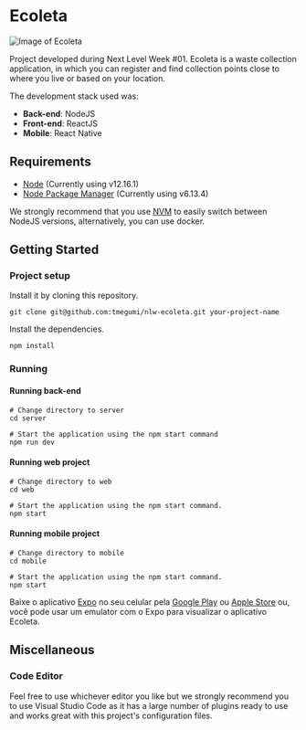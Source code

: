 # Ecoleta

![Image of Ecoleta](https://github.com/tmegumi/nlw-ecoleta/blob/master/images/ecoleta.png)
  
Project developed during Next Level Week #01. Ecoleta is a waste collection application, in which you can register and find collection points close to where you live or based on your location.
  
The development stack used was:

* __Back-end__: NodeJS
* __Front-end__: ReactJS
* __Mobile__: React Native

## Requirements

* [Node](https://nodejs.org/) (Currently using v12.16.1)
* [Node Package Manager](https://www.npmjs.com/) (Currently using v6.13.4)

We strongly recommend that you use [NVM](https://github.com/nvm-sh/nvm) to easily switch between NodeJS versions, alternatively, you can use docker.

## Getting Started

### Project setup

Install it by cloning this repository.
```
git clone git@github.com:tmegumi/nlw-ecoleta.git your-project-name
```

Install the dependencies.
```
npm install
```

### Running

#### Running back-end

```
# Change directory to server
cd server

# Start the application using the npm start command
npm run dev
```

#### Running web project

```
# Change directory to web
cd web

# Start the application using the npm start command.
npm start
```

#### Running mobile project

```
# Change directory to mobile
cd mobile

# Start the application using the npm start command.
npm start
```
Baixe o aplicativo [Expo](https://expo.io/) no seu celular pela [Google Play](https://play.google.com/store/apps/details?id=host.exp.exponent) ou [Apple Store](https://apps.apple.com/br/app/expo-client/id982107779) ou, você pode usar um emulator com o Expo para visualizar o aplicativo Ecoleta.

## Miscellaneous

### Code Editor
Feel free to use whichever editor you like but we strongly recommend you to use Visual Studio Code as it has a large number of plugins ready to use and works great with this project's configuration files.